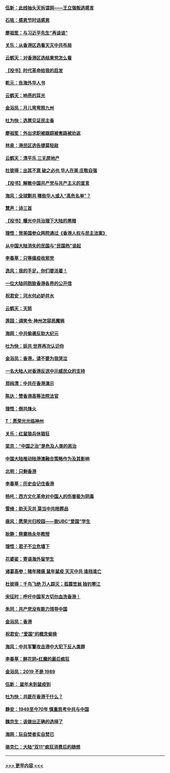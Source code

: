 #### [伍新：此线抽头天拆谍网——王立强叛逃感言](../pages/nsc993/n11687981.md?t=11291222) 
#### [石铭：感恩节时话感恩](../pages/nsc993/n11687568.md?t=11291222) 
#### [廖祖笙：与习近平先生“再谈谈”](../pages/nsc993/n11687005.md?t=11291222) 
#### [关乐：从香港区选看天灭中共布局](../pages/nsc993/n11686647.md?t=11291222) 
#### [云鹤天：对香港区选结果党怎么看](../pages/nsc993/n11686216.md?t=11291222) 
#### [【投书】时代革命给我的启发](../pages/nsc993/n11684287.md?t=11291222) 
#### [乾元：告海外华人书](../pages/nsc993/n11684044.md?t=11291222) 
#### [云鹤天：响亮的耳光](../pages/nsc993/n11684254.md?t=11291222) 
#### [金浴凤：月儿弯弯照九州](../pages/nsc993/n11684231.md?t=11291222) 
#### [吐为快：选票见证民主香](../pages/nsc993/n11684206.md?t=11291222) 
#### [廖祖笙：外出求职被跟踪被套路被劝返](../pages/nsc993/n11683874.md?t=11291222) 
#### [林泉：港民区选告捷莫轻敌](../pages/nsc993/n11683930.md?t=11291222) 
#### [云鹤天：清平乐 三无房地产](../pages/nsc993/n11681521.md?t=11291222) 
#### [杜彼得：出其不意 破之必也 华人在美 庄敬自强](../pages/nsc993/n11679554.md?t=11291222) 
#### [【投书】解散中国共产党与共产主义的宣言](../pages/nsc993/n11679177.md?t=11291222) 
#### [海风：全球剿共 哪些华人或入“高危名单”？](../pages/nsc993/n11678617.md?t=11291222) 
#### [慧声：诗三首](../pages/nsc993/n11678848.md?t=11291222) 
#### [【投书】曝光中共治理下大陆的黑暗](../pages/nsc993/n11678674.md?t=11291222) 
#### [理悟：贺美国参众两院通过《香港人权与民主法案》](../pages/nsc993/n11678104.md?t=11291222) 
#### [从中国大陆消失的民国与“民国热”谈起](../pages/nsc993/n11678075.md?t=11291222) 
#### [李春草：只等瘟疫收邪党](../pages/nsc993/n11677308.md?t=11291222) 
#### [逸风：我的手足，你们要活着！](../pages/nsc993/n11676352.md?t=11291222) 
#### [一位大陆同胞致香港各界的公开信](../pages/nsc993/n11675761.md?t=11291222) 
#### [祝君安：河水何必妒井水](../pages/nsc993/n11675746.md?t=11291222) 
#### [云鹤天：天怒](../pages/nsc993/n11675718.md?t=11291222) 
#### [莲园：调笑令‧神州怎容恶魔祸](../pages/nsc993/n11675648.md?t=11291222) 
#### [海网：中共偷袭反助大纪元](../pages/nsc993/n11673515.md?t=11291222) 
#### [吐为快：妖共 世界再次认识你](../pages/nsc993/n11673506.md?t=11291222) 
#### [金浴凤：香港，请不要为我哭泣](../pages/nsc993/n11673248.md?t=11291222) 
#### [一名大陆人对香港反送中示威民众的支持](../pages/nsc993/n11672615.md?t=11291222) 
#### [郑纯清：中共在香港演示](../pages/nsc993/n11670539.md?t=11291222) 
#### [陈达：赞香港高等法院法官](../pages/nsc993/n11669542.md?t=11291222) 
#### [理悟：倒共烽火](../pages/nsc993/n11668844.md?t=11291222) 
#### [T：愿荣光光临神州](../pages/nsc993/n11668421.md?t=11291222) 
#### [关乐：红鼠狼兵休猖狂](../pages/nsc993/n11668378.md?t=11291222) 
#### [梁京：“中国之治”是危及人类的恶治](../pages/nsc993/n11668328.md?t=11291222) 
#### [中国大陆推动陆港澳融合策略作为及其影响](../pages/nsc993/n11668157.md?t=11291222) 
#### [北明：只剩香港](../pages/nsc993/n11668002.md?t=11291222) 
#### [李春草：历史会记住香港](../pages/nsc993/n11667927.md?t=11291222) 
#### [杨吒：西方文化革命对中国人的伤害极为阴毒](../pages/nsc993/n11664521.md?t=11291222) 
#### [雪绮：助天灭共 莫当中共陪葬品](../pages/nsc993/n11662650.md?t=11291222) 
#### [唐风：愿荣光归校园——致UBC“爱国”学生](../pages/nsc993/n11662194.md?t=11291222) 
#### [耿静：祭奠杨永年教授](../pages/nsc993/n11662514.md?t=11291222) 
#### [理悟：君子不立危墙下](../pages/nsc993/n11662172.md?t=11291222) 
#### [花婆娑：寄语海外留学生](../pages/nsc993/n11662121.md?t=11291222) 
#### [诸葛高参：猪年猪瘟 鼠年鼠疫 天灭中共 谁挡谁亡](../pages/nsc993/n11661980.md?t=11291222) 
#### [杜彼得：千鸟飞绝 万人踪灭；孤蓑笠翁 独钓寒江](../pages/nsc993/n11661170.md?t=11291222) 
#### [宋征时：呼吁中国军方切勿血洗香港！](../pages/nsc993/n11415318.md?t=11291222) 
#### [朱同：共产党没有能力领导中国](../pages/nsc993/n11660421.md?t=11291222) 
#### [金浴凤：香港](../pages/nsc993/n11660419.md?t=11291222) 
#### [祝君安: “爱国”的概念偷换](../pages/nsc993/n11659706.md?t=11291222) 
#### [海风：中共军警攻击港中大犯下反人类罪](../pages/nsc993/n11659632.md?t=11291222) 
#### [李春草：醉花阴•红魔的最后疯狂](../pages/nsc993/n11659287.md?t=11291222) 
#### [金浴凤：2019 不是 1989](../pages/nsc993/n11657663.md?t=11291222) 
#### [伍新： 鼠年未到鼠疫到](../pages/nsc993/n11655098.md?t=11291222) 
#### [吐为快：共匪在香港干什么？](../pages/nsc993/n11654891.md?t=11291222) 
#### [静安：1949至今70年 慎重思考中共与中国](../pages/nsc993/n11651244.md?t=11291222) 
#### [魏京生：该做出正确的选择了](../pages/nsc993/n11653084.md?t=11291222) 
#### [海网：玩自焚者实自焚已](../pages/nsc993/n11652423.md?t=11291222) 
#### [骆克仁：大陆“双11”疯狂消费后的随想](../pages/nsc993/n11652305.md?t=11291222) 

----
#### [ >>> 更早内容 <<< ](../indexes/nsc993-earlier.md)
